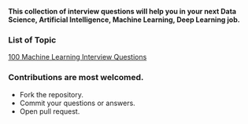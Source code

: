 **This collection of interview questions will help you in your next Data Science, Artificial Intelligence, Machine Learning, Deep Learning job.**

### **List of Topic**

[100 Machine Learning Interview Questions](https://mylink.com "Click here to see the questions!")


### **Contributions are most welcomed.**

  - Fork the repository.
  - Commit your questions or answers.
  - Open pull request.
